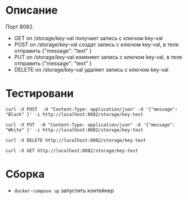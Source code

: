 # Описание

Порт 8082.

* GET    on /storage/key-val получает запись с  ключом key-val
* POST    on /storage/key-val создат запись с  ключом key-val, в теле отправить {"message": "text" }
* PUT    on /storage/key-val изменяет запись с  ключом key-val, в теле отправить {"message": "text" }
* DELETE on /storage/key-val удаляет запись с  ключом key-val

# Тестировани

```
curl -X POST  -H "Content-Type: application/json" -d '{"message": "Black" }' -i http://localhost:8082/storage/key-test

curl -X PUT  -H "Content-Type: application/json" -d '{"message": "White" }' -i http://localhost:8082/storage/key-test

curl -X DELETE http://localhost:8082/storage/key-test

curl -X GET http://localhost:8082/storage/key-test

```

# Сборка

* ```docker-compose up``` запустить контейнер

